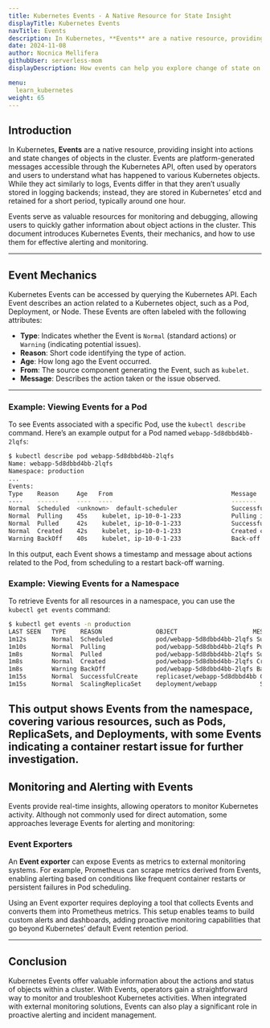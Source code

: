 ```yaml
---
title: Kubernetes Events - A Native Resource for State Insight
displayTitle: Kubernetes Events
navTitle: Events
description: In Kubernetes, **Events** are a native resource, providing insight into actions and state changes of objects in the cluster. Events are platform-generated messages accessible through the Kubernetes API, often used by operators and users to understand what has happened to various Kubernetes objects.
date: 2024-11-08
author: Nocnica Mellifera
githubUser: serverless-mom
displayDescription: How events can help you explore change of state on your cluster

menu:
  learn_kubernetes
weight: 65
---
```


## Introduction

In Kubernetes, **Events** are a native resource, providing insight into actions and state changes of objects in the cluster. Events are platform-generated messages accessible through the Kubernetes API, often used by operators and users to understand what has happened to various Kubernetes objects. While they act similarly to logs, Events differ in that they aren’t usually stored in logging backends; instead, they are stored in Kubernetes’ etcd and retained for a short period, typically around one hour.

Events serve as valuable resources for monitoring and debugging, allowing users to quickly gather information about object actions in the cluster. This document introduces Kubernetes Events, their mechanics, and how to use them for effective alerting and monitoring.

---

## Event Mechanics

Kubernetes Events can be accessed by querying the Kubernetes API. Each Event describes an action related to a Kubernetes object, such as a Pod, Deployment, or Node. These Events are often labeled with the following attributes:
- **Type**: Indicates whether the Event is `Normal` (standard actions) or `Warning` (indicating potential issues).
- **Reason**: Short code identifying the type of action.
- **Age**: How long ago the Event occurred.
- **From**: The source component generating the Event, such as `kubelet`.
- **Message**: Describes the action taken or the issue observed.

---

### Example: Viewing Events for a Pod

To see Events associated with a specific Pod, use the `kubectl describe` command. Here’s an example output for a Pod named `webapp-5d8dbbd4bb-2lqfs`:

```bash
$ kubectl describe pod webapp-5d8dbbd4bb-2lqfs
Name: webapp-5d8dbbd4bb-2lqfs
Namespace: production
...
Events:
Type    Reason     Age   From                                 Message
----    ------     ----  ----                                 -------
Normal  Scheduled  <unknown>  default-scheduler               Successfully assigned production/webapp-5d8dbbd4bb-2lqfs
Normal  Pulling    45s    kubelet, ip-10-0-1-233              Pulling image "webapp:v1.2"
Normal  Pulled     42s    kubelet, ip-10-0-1-233              Successfully pulled image "webapp:v1.2"
Normal  Created    42s    kubelet, ip-10-0-1-233              Created container webapp
Warning BackOff    40s    kubelet, ip-10-0-1-233              Back-off restarting failed container
```

In this output, each Event shows a timestamp and message about actions related to the Pod, from scheduling to a restart back-off warning.

### Example: Viewing Events for a Namespace

To retrieve Events for all resources in a namespace, you can use the `kubectl get events` command:

```bash
$ kubectl get events -n production
LAST SEEN   TYPE    REASON               OBJECT                     MESSAGE
1m12s       Normal  Scheduled            pod/webapp-5d8dbbd4bb-2lqfs Successfully assigned production/webapp-5d8dbbd4bb-2lqfs
1m10s       Normal  Pulling              pod/webapp-5d8dbbd4bb-2lqfs Pulling image "webapp:v1.2"
1m8s        Normal  Pulled               pod/webapp-5d8dbbd4bb-2lqfs Successfully pulled image "webapp:v1.2"
1m8s        Normal  Created              pod/webapp-5d8dbbd4bb-2lqfs Created container webapp
1m8s        Warning BackOff              pod/webapp-5d8dbbd4bb-2lqfs Back-off restarting failed container
1m15s       Normal  SuccessfulCreate     replicaset/webapp-5d8dbbd4bb Created pod: webapp-5d8dbbd4bb-2lqfs
1m15s       Normal  ScalingReplicaSet    deployment/webapp            Scaled up replica set webapp-5d8dbbd4bb to 1
```

This output shows Events from the namespace, covering various resources, such as Pods, ReplicaSets, and Deployments, with some Events indicating a container restart issue for further investigation.
---

## Monitoring and Alerting with Events

Events provide real-time insights, allowing operators to monitor Kubernetes activity. Although not commonly used for direct automation, some approaches leverage Events for alerting and monitoring:

### Event Exporters

An **Event exporter** can expose Events as metrics to external monitoring systems. For example, Prometheus can scrape metrics derived from Events, enabling alerting based on conditions like frequent container restarts or persistent failures in Pod scheduling. 

Using an Event exporter requires deploying a tool that collects Events and converts them into Prometheus metrics. This setup enables teams to build custom alerts and dashboards, adding proactive monitoring capabilities that go beyond Kubernetes’ default Event retention period.

---

## Conclusion

Kubernetes Events offer valuable information about the actions and status of objects within a cluster. With Events, operators gain a straightforward way to monitor and troubleshoot Kubernetes activities. When integrated with external monitoring solutions, Events can also play a significant role in proactive alerting and incident management.
